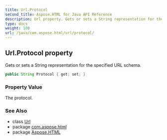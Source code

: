 ```yaml
---
title: Url.Protocol
second_title: Aspose.HTML for Java API Reference
description: Url property. Gets or sets a String representation for the specified URL schema
type: docs
weight: 100
url: /java/com.aspose.html/url/protocol/
---
```

## Url.Protocol property

Gets or sets a String representation for the specified URL schema.

```java
public String Protocol { get; set; }
```

### Property Value

The protocol.

### See Also

* class [Url](../)
* package [com.aspose.html](../../../com.aspose.html/)
* package [Aspose.HTML](../../../)
